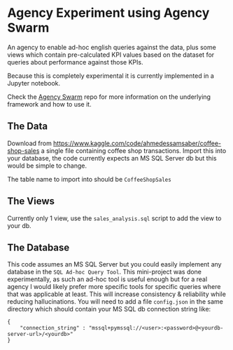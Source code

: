 # Agency Experiment using Agency Swarm

An agency to enable ad-hoc english queries against the data, plus some views which contain pre-calculated KPI values based on the dataset for queries about performance against those KPIs.

Because this is completely experimental it is currently implemented in a Jupyter notebook.

Check the [Agency Swarm](https://github.com/VRSEN/agency-swarm) repo for more information on the underlying framework and how to use it.


## The Data

Download from https://www.kaggle.com/code/ahmedessamsaber/coffee-shop-sales a single file containing coffee shop transactions. Import this into your database, the code currently expects an MS SQL Server db but this would be simple to change.

The table name to import into should be `CoffeeShopSales`

## The Views

Currently only 1 view, use the `sales_analysis.sql` script to add the view to your db.


## The Database

This code assumes an MS SQL Server but you could easily implement any database in the `SQL Ad-hoc Query Tool`.
This mini-project was done experimentally, as such an ad-hoc tool is useful enough but for a real agency I would likely prefer more specific tools for specific queries where that was applicable at least. This will increase consistency & reliability while reducing hallucinations. 
You will need to add a file `config.json` in the same directory which should contain your MS SQL db connection string like:

```
{
    "connection_string" : "mssql+pymssql://<user>:<password>@<yourdb-server-url>/<yourdb>"
}
```
